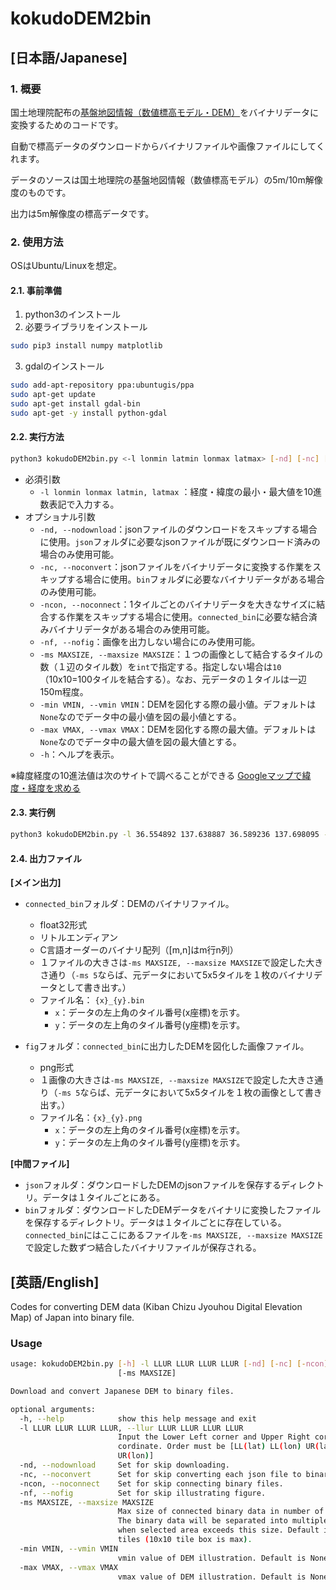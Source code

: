 ﻿# kokudoDEM2bin

##  [日本語/Japanese]

### 1. 概要

国土地理院配布の[基盤地図情報（数値標高モデル・DEM）](https://fgd.gsi.go.jp/download/ref_dem.html)をバイナリデータに変換するためのコードです。

自動で標高データのダウンロードからバイナリファイルや画像ファイルにしてくれます。

データのソースは国土地理院の基盤地図情報（数値標高モデル）の5m/10m解像度のものです。

出力は5m解像度の標高データです。



### 2. 使用方法

OSはUbuntu/Linuxを想定。



#### 2.1. 事前準備

1. python3のインストール
2. 必要ライブラリをインストール

```bash
sudo pip3 install numpy matplotlib
```

3. gdalのインストール

```bash
sudo add-apt-repository ppa:ubuntugis/ppa
sudo apt-get update
sudo apt-get install gdal-bin
sudo apt-get -y install python-gdal
```



#### 2.2. 実行方法

``` bash
python3 kokudoDEM2bin.py <-l lonmin latmin lonmax latmax> [-nd] [-nc] [-ncon] [-nf] [-ms MAXSIZE] [-h] [-min] [-max]
```

* 必須引数
  * `-l lonmin lonmax latmin, latmax` ：経度・緯度の最小・最大値を10進数表記で入力する。
* オプショナル引数
  * `-nd, --nodownload`：jsonファイルのダウンロードをスキップする場合に使用。`json`フォルダに必要なjsonファイルが既にダウンロード済みの場合のみ使用可能。
  * `-nc, --noconvert`：jsonファイルをバイナリデータに変換する作業をスキップする場合に使用。`bin`フォルダに必要なバイナリデータがある場合のみ使用可能。
  * `-ncon, --noconnect`：1タイルごとのバイナリデータを大きなサイズに結合する作業をスキップする場合に使用。`connected_bin`に必要な結合済みバイナリデータがある場合のみ使用可能。
  * `-nf, --nofig`：画像を出力しない場合にのみ使用可能。
  * `-ms MAXSIZE, --maxsize MAXSIZE`：１つの画像として結合するタイルの数（１辺のタイル数）を`int`で指定する。指定しない場合は`10`（10x10=100タイルを結合する）。なお、元データの１タイルは一辺150m程度。
  * `-min VMIN, --vmin VMIN`：DEMを図化する際の最小値。デフォルトは`None`なのでデータ中の最小値を図の最小値とする。
  * `-max VMAX, --vmax VMAX`：DEMを図化する際の最大値。デフォルトは`None`なのでデータ中の最大値を図の最大値とする。
  * `-h`：ヘルプを表示。

※緯度経度の10進法値は次のサイトで調べることができる [Googleマップで緯度・経度を求める](https://user.numazu-ct.ac.jp/~tsato/webmap/sphere/coordinates/advanced.html)



#### 2.3. 実行例

```bash
python3 kokudoDEM2bin.py -l 36.554892 137.638887 36.589236 137.698095 -ms 100 --vmin 1000
```



#### 2.4. 出力ファイル

__[メイン出力]__

* `connected_bin`フォルダ：DEMのバイナリファイル。
  * float32形式
  * リトルエンディアン
  * C言語オーダーのバイナリ配列（[m,n]はm行n列）
  * １ファイルの大きさは`-ms MAXSIZE, --maxsize MAXSIZE`で設定した大きさ通り（`-ms 5`ならば、元データにおいて5x5タイルを１枚のバイナリデータとして書き出す。）
  * ファイル名： `{x}_{y}.bin`
    * `x`：データの左上角のタイル番号(x座標)を示す。
    * `y`：データの左上角のタイル番号(y座標)を示す。



* `fig`フォルダ：`connected_bin`に出力したDEMを図化した画像ファイル。
  * png形式
  * １画像の大きさは`-ms MAXSIZE, --maxsize MAXSIZE`で設定した大きさ通り（`-ms 5`ならば、元データにおいて5x5タイルを１枚の画像として書き出す。）
  * ファイル名：`{x}_{y}.png`
    * `x`：データの左上角のタイル番号(x座標)を示す。
    * `y`：データの左上角のタイル番号(y座標)を示す。



__[中間ファイル]__

* `json`フォルダ：ダウンロードしたDEMのjsonファイルを保存するディレクトリ。データは１タイルごとにある。
* `bin`フォルダ：ダウンロードしたDEMデータをバイナリに変換したファイルを保存するディレクトリ。データは１タイルごとに存在している。`connected_bin`にはここにあるファイルを`-ms MAXSIZE, --maxsize MAXSIZE`で設定した数ずつ結合したバイナリファイルが保存される。



## [英語/English]

Codes for converting DEM data (Kiban Chizu Jyouhou Digital Elevation Map) of Japan into binary file.



### Usage

```bash
usage: kokudoDEM2bin.py [-h] -l LLUR LLUR LLUR LLUR [-nd] [-nc] [-ncon] [-nf]
                        [-ms MAXSIZE]

Download and convert Japanese DEM to binary files.

optional arguments:
  -h, --help            show this help message and exit
  -l LLUR LLUR LLUR LLUR, --llur LLUR LLUR LLUR LLUR
                        Input the Lower Left corner and Upper Right corner
                        cordinate. Order must be [LL(lat) LL(lon) UR(lat)
                        UR(lon)]
  -nd, --nodownload     Set for skip downloading.
  -nc, --noconvert      Set for skip converting each json file to binary.
  -ncon, --noconnect    Set for skip connecting binary files.
  -nf, --nofig          Set for skip illustrating figure.
  -ms MAXSIZE, --maxsize MAXSIZE
                        Max size of connected binary data in number of tiles.
                        The binary data will be separated into multiple files
                        when selected area exceeds this size. Default is 10
                        tiles (10x10 tile box is max).
  -min VMIN, --vmin VMIN
                        vmin value of DEM illustration. Default is None.
  -max VMAX, --vmax VMAX
                        vmax value of DEM illustration. Default is None.
```

